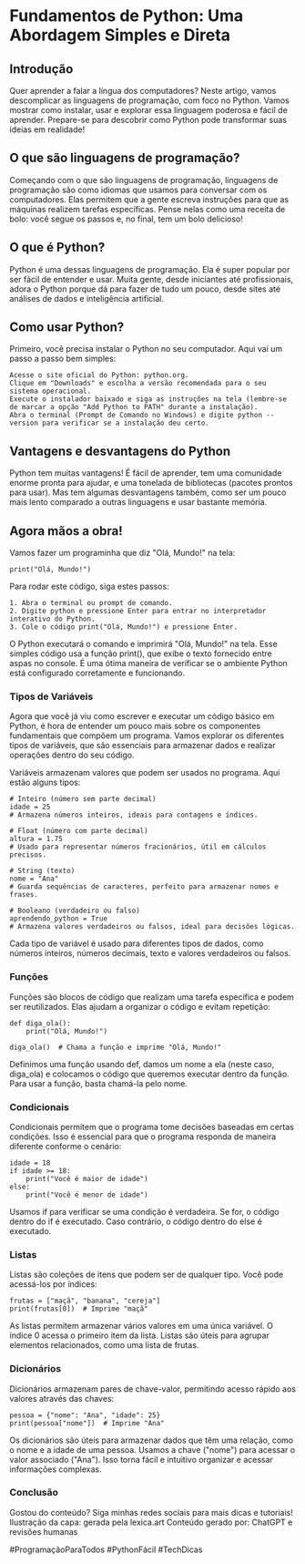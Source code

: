 # Fundamentos de Python: Uma Abordagem Simples e Direta

## Introdução

Quer aprender a falar a língua dos computadores? Neste artigo, vamos descomplicar as linguagens de programação, com foco no Python. Vamos mostrar como instalar, usar e explorar essa linguagem poderosa e fácil de aprender. Prepare-se para descobrir como Python pode transformar suas ideias em realidade!

## O que são linguagens de programação?

Começando com o que são linguagens de programação, linguagens de programação são como idiomas que usamos para conversar com os computadores. Elas permitem que a gente escreva instruções para que as máquinas realizem tarefas específicas. Pense nelas como uma receita de bolo: você segue os passos e, no final, tem um bolo delicioso!

## O que é Python?

Python é uma dessas linguagens de programação. Ela é super popular por ser fácil de entender e usar. Muita gente, desde iniciantes até profissionais, adora o Python porque dá para fazer de tudo um pouco, desde sites até análises de dados e inteligência artificial.

## Como usar Python?

Primeiro, você precisa instalar o Python no seu computador. Aqui vai um passo a passo bem simples:

    Acesse o site oficial do Python: python.org.
    Clique em "Downloads" e escolha a versão recomendada para o seu sistema operacional.
    Execute o instalador baixado e siga as instruções na tela (lembre-se de marcar a opção "Add Python to PATH" durante a instalação).
    Abra o terminal (Prompt de Comando no Windows) e digite python --version para verificar se a instalação deu certo.

## Vantagens e desvantagens do Python

Python tem muitas vantagens! É fácil de aprender, tem uma comunidade enorme pronta para ajudar, e uma tonelada de bibliotecas (pacotes prontos para usar). Mas tem algumas desvantagens também, como ser um pouco mais lento comparado a outras linguagens e usar bastante memória.

## Agora mãos a obra!

Vamos fazer um programinha que diz "Olá, Mundo!" na tela:

    print("Olá, Mundo!")

Para rodar este código, siga estes passos:

    1. Abra o terminal ou prompt de comando.
    2. Digite python e pressione Enter para entrar no interpretador interativo do Python.
    3. Cole o código print("Olá, Mundo!") e pressione Enter.

O Python executará o comando e imprimirá "Olá, Mundo!" na tela. Esse simples código usa a função print(), que exibe o texto fornecido entre aspas no console. É uma ótima maneira de verificar se o ambiente Python está configurado corretamente e funcionando.

### Tipos de Variáveis

Agora que você já viu como escrever e executar um código básico em Python, é hora de entender um pouco mais sobre os componentes fundamentais que compõem um programa. Vamos explorar os diferentes tipos de variáveis, que são essenciais para armazenar dados e realizar operações dentro do seu código.

Variáveis armazenam valores que podem ser usados no programa. Aqui estão alguns tipos:


    # Inteiro (número sem parte decimal)
    idade = 25
    # Armazena números inteiros, ideais para contagens e índices.

    # Float (número com parte decimal)
    altura = 1.75
    # Usado para representar números fracionários, útil em cálculos precisos.

    # String (texto)
    nome = "Ana"
    # Guarda sequências de caracteres, perfeito para armazenar nomes e frases.

    # Booleano (verdadeiro ou falso)
    aprendendo_python = True
    # Armazena valores verdadeiros ou falsos, ideal para decisões lógicas.

Cada tipo de variável é usado para diferentes tipos de dados, como números inteiros, números decimais, texto e valores verdadeiros ou falsos.

### Funções

Funções são blocos de código que realizam uma tarefa específica e podem ser reutilizados. Elas ajudam a organizar o código e evitam repetição:

    def diga_ola():
        print("Olá, Mundo!")

    diga_ola()  # Chama a função e imprime "Olá, Mundo!"

Definimos uma função usando def, damos um nome a ela (neste caso, diga_ola) e colocamos o código que queremos executar dentro da função. Para usar a função, basta chamá-la pelo nome.

### Condicionais

Condicionais permitem que o programa tome decisões baseadas em certas condições. Isso é essencial para que o programa responda de maneira diferente conforme o cenário:

    idade = 18
    if idade >= 18:
        print("Você é maior de idade")
    else:
        print("Você é menor de idade")

Usamos if para verificar se uma condição é verdadeira. Se for, o código dentro do if é executado. Caso contrário, o código dentro do else é executado.

### Listas

Listas são coleções de itens que podem ser de qualquer tipo. Você pode acessá-los por índices:

    frutas = ["maçã", "banana", "cereja"]
    print(frutas[0])  # Imprime "maçã"

As listas permitem armazenar vários valores em uma única variável. O índice 0 acessa o primeiro item da lista. Listas são úteis para agrupar elementos relacionados, como uma lista de frutas.

### Dicionários

Dicionários armazenam pares de chave-valor, permitindo acesso rápido aos valores através das chaves:

    pessoa = {"nome": "Ana", "idade": 25}
    print(pessoa["nome"])  # Imprime "Ana"

Os dicionários são úteis para armazenar dados que têm uma relação, como o nome e a idade de uma pessoa. Usamos a chave ("nome") para acessar o valor associado ("Ana"). Isso torna fácil e intuitivo organizar e acessar informações complexas.

### Conclusão
Gostou do conteúdo? Siga minhas redes sociais para mais dicas e tutoriais!  
Ilustração da capa: gerada pela lexica.art
Conteúdo gerado por: ChatGPT e revisões humanas 

#ProgramaçãoParaTodos #PythonFácil #TechDicas